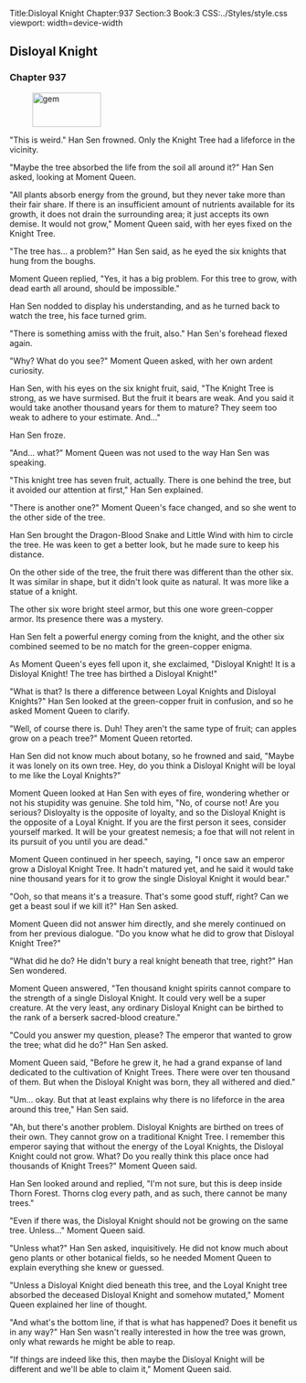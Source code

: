 Title:Disloyal Knight 
Chapter:937 
Section:3 
Book:3 
CSS:../Styles/style.css 
viewport: width=device-width
  
## Disloyal Knight
### Chapter 937
  
<figure>
	<img src="../Images/gem.gif" alt="gem" id="gem" width="120" height="60" />
</figure>
  

  
"This is weird." Han Sen frowned. Only the Knight Tree had a lifeforce in the vicinity.

"Maybe the tree absorbed the life from the soil all around it?" Han Sen asked, looking at Moment Queen.

"All plants absorb energy from the ground, but they never take more than their fair share. If there is an insufficient amount of nutrients available for its growth, it does not drain the surrounding area; it just accepts its own demise. It would not grow," Moment Queen said, with her eyes fixed on the Knight Tree.

"The tree has... a problem?" Han Sen said, as he eyed the six knights that hung from the boughs.

Moment Queen replied, "Yes, it has a big problem. For this tree to grow, with dead earth all around, should be impossible."

Han Sen nodded to display his understanding, and as he turned back to watch the tree, his face turned grim.

"There is something amiss with the fruit, also." Han Sen's forehead flexed again.

"Why? What do you see?" Moment Queen asked, with her own ardent curiosity.

Han Sen, with his eyes on the six knight fruit, said, "The Knight Tree is strong, as we have surmised. But the fruit it bears are weak. And you said it would take another thousand years for them to mature? They seem too weak to adhere to your estimate. And..."

Han Sen froze.

"And... what?" Moment Queen was not used to the way Han Sen was speaking.

"This knight tree has seven fruit, actually. There is one behind the tree, but it avoided our attention at first," Han Sen explained.

"There is another one?" Moment Queen's face changed, and so she went to the other side of the tree.

Han Sen brought the Dragon-Blood Snake and Little Wind with him to circle the tree. He was keen to get a better look, but he made sure to keep his distance.

On the other side of the tree, the fruit there was different than the other six. It was similar in shape, but it didn't look quite as natural. It was more like a statue of a knight.

The other six wore bright steel armor, but this one wore green-copper armor. Its presence there was a mystery.

Han Sen felt a powerful energy coming from the knight, and the other six combined seemed to be no match for the green-copper enigma.

As Moment Queen's eyes fell upon it, she exclaimed, "Disloyal Knight! It is a Disloyal Knight! The tree has birthed a Disloyal Knight!"

"What is that? Is there a difference between Loyal Knights and Disloyal Knights?" Han Sen looked at the green-copper fruit in confusion, and so he asked Moment Queen to clarify.

"Well, of course there is. Duh! They aren't the same type of fruit; can apples grow on a peach tree?" Moment Queen retorted.

Han Sen did not know much about botany, so he frowned and said, "Maybe it was lonely on its own tree. Hey, do you think a Disloyal Knight will be loyal to me like the Loyal Knights?"

Moment Queen looked at Han Sen with eyes of fire, wondering whether or not his stupidity was genuine. She told him, "No, of course not! Are you serious? Disloyalty is the opposite of loyalty, and so the Disloyal Knight is the opposite of a Loyal Knight. If you are the first person it sees, consider yourself marked. It will be your greatest nemesis; a foe that will not relent in its pursuit of you until you are dead."

Moment Queen continued in her speech, saying, "I once saw an emperor grow a Disloyal Knight Tree. It hadn't matured yet, and he said it would take nine thousand years for it to grow the single Disloyal Knight it would bear."

"Ooh, so that means it's a treasure. That's some good stuff, right? Can we get a beast soul if we kill it?" Han Sen asked.

Moment Queen did not answer him directly, and she merely continued on from her previous dialogue. "Do you know what he did to grow that Disloyal Knight Tree?"

"What did he do? He didn't bury a real knight beneath that tree, right?" Han Sen wondered.

Moment Queen answered, "Ten thousand knight spirits cannot compare to the strength of a single Disloyal Knight. It could very well be a super creature. At the very least, any ordinary Disloyal Knight can be birthed to the rank of a berserk sacred-blood creature."

"Could you answer my question, please? The emperor that wanted to grow the tree; what did he do?" Han Sen asked.

Moment Queen said, "Before he grew it, he had a grand expanse of land dedicated to the cultivation of Knight Trees. There were over ten thousand of them. But when the Disloyal Knight was born, they all withered and died."

"Um... okay. But that at least explains why there is no lifeforce in the area around this tree," Han Sen said.

"Ah, but there's another problem. Disloyal Knights are birthed on trees of their own. They cannot grow on a traditional Knight Tree. I remember this emperor saying that without the energy of the Loyal Knights, the Disloyal Knight could not grow. What? Do you really think this place once had thousands of Knight Trees?" Moment Queen said.

Han Sen looked around and replied, "I'm not sure, but this is deep inside Thorn Forest. Thorns clog every path, and as such, there cannot be many trees."

"Even if there was, the Disloyal Knight should not be growing on the same tree. Unless..." Moment Queen said.

"Unless what?" Han Sen asked, inquisitively. He did not know much about geno plants or other botanical fields, so he needed Moment Queen to explain everything she knew or guessed.

"Unless a Disloyal Knight died beneath this tree, and the Loyal Knight tree absorbed the deceased Disloyal Knight and somehow mutated," Moment Queen explained her line of thought.

"And what's the bottom line, if that is what has happened? Does it benefit us in any way?" Han Sen wasn't really interested in how the tree was grown, only what rewards he might be able to reap.

"If things are indeed like this, then maybe the Disloyal Knight will be different and we'll be able to claim it," Moment Queen said.